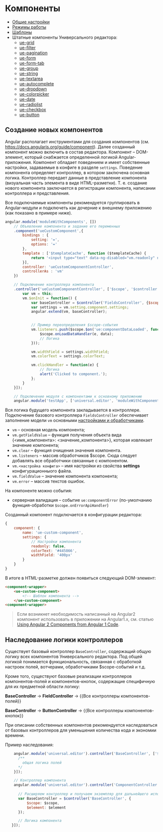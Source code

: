 # Компоненты

* [Общие настройки](main.md)
* [Режимы работы](mode.md)
* [Шаблоны](templates.md)
* Штатные компоненты Универсального редактора:
    * [ue-grid](ue-grid.md)
    * [ue-filter](ue-filter.md)
    * [ue-pagination](ue-pagination.md)
    * [ue-form](ue-form.md)
    * [ue-form-tab](ue-form-tab.md)
    * [ue-group](ue-group.md)
    * [ue-string](ue-string.md)
    * [ue-textarea](ue-textarea.md)
    * [ue-autocomplete](ue-autocomplete.md)
    * [ue-dropdown](ue-dropdown.md)
    * [ue-colorpicker](ue-colorpicker.md)
    * [ue-date](ue-date.md)
    * [ue-radiolist](ue-radiolist.md)
    * [ue-checkbox](ue-checkbox.md)
    * [ue-button](ue-button.md)

## Создание новых компонентов

Angular располагает инструментами для создания компонентов 
(см. https://docs.angularjs.org/guide/component). Далее созданный компонент 
можно включить в состав редактора. Компонент – DOM-элемент, который 
снабжается определенной логикой Angular-приложения. Компонент обладает 
поведением и имеет собственные настройки, задаваемые в конфиге в разделе 
`settings`. Поведение компонента определяет контроллер, в котором заключена 
основная логика. Контроллер передает данные в представление компонента 
(визуальная часть элемента в виде HTML-разметки). Т. е. создание нового 
компонента заключается в регистрации компонента, написании контроллера 
и представления.  

Все подключаемые компоненты рекомендуется группировать в Angular-модули 
и подключеть как дочерние к внешнему приложению  (как показано в примере ниже). 

```javascript
angular.module('moduleWithComponents', [])
    // Объявление компонента и задание его переменных
    .component('ueCustomComponent',{
        bindings : {
            setting: '=',
            options: '='
        },
        template : ['$templateCache', function ($templateCache) {
            return '<input type="text" data-ng-disabled="vm.readonly" ng-style="{\'color\': vm.colorText, \'width\': vm.widthField}" name="{{vm.name}}" data-ng-click="vm.clickHandler($event)" data-ng-model="vm.fieldValue" class="form-control input-sm"/>';
        }],
        controller: 'ueCustomComponentController',
        controllerAs : 'vm'
    })

    // Подключение контроллера компонента
    .controller('ueCustomComponentController', ['$scope', '$controller', function($scope, $controller) {
        var vm = this;
        vm.$onInit = function() {
            var baseController = $controller('FieldsController', {$scope: $scope, $element: $element});
            var settings = vm.setting.component.settings;
            angular.extend(vm, baseController);
            

            // Пример переопределения $scope-события
            vm.listeners.push($scope.$on('ue:componentDataLoaded', function(e, data) {
                $scope.onLoadDataHandler(e, data);
                // Логика
            }));

            vm.widthField = settings.widthField;
            vm.colorText = settings.colorText;

            vm.clickHandler = function(e) { 
                // Логика
                alert('Clicked to component.');
            };
        }
    }]);

    // Подключение модуля с компонентами к основному приложению
    angular.module('testApp', ['universal.editor', 'moduleWithComponents']);
```

Вся логика будущего компонента закладывается в контроллере. Подключение 
базового контроллера `FieldsController` обеспечивает заполнение модели 
`vm` основными [настройками и обработчиками](component.md).

* `vm` – основная модель компонента;
* `vm.getFieldValue` – функция получения объекта вида {<имя_компонента>: <значение_компонента>}, которая извлекает значение компонента;
* `vm.clear` – функция очищения значения компонента.
* `vm.listeners` – массив обработчиков $scope. Сюда следует добавлять все обработчики связанные с компонентом.
* `vm.<настройка конфига>` – имя настройки из свойства __settings__ конфигурационныого файла.
* `vm.fieldValue` – значение компонента компонента;
* `vm.error` – массив текстов ошибок.

На компоненте можно события:

* серверная валидация – событие `ue:componentError` (по-умолчанию функция-обработки `$scope.onErrorApiHandler`)

Созданный компонент подключается в конфигурации редактора: 

```javascript 
{
    component: {
        name: 'ue-custom-component',
        settings: {
            // Настройки компонента
            readonly: false,
            colorText: '#445866',
            widthField: '400px'
        }
    }
}
```

В итоге в HTML-разметке должен появиться следующий DOM-элемент:

```html 
<component-wrapper>
    <ue-custom-component>
        <!-- Шаблон компонента -->
    </ue-custom-component>
<component-wrapper>
```

> Если возникнет необходимость написанный на Angular2 компонент использовать 
> в приложении на Angular1.x, см. статью [Using Angular 2 Components from Angular 1 Code](https://angular.io/docs/ts/latest/guide/upgrade.html#!#using-angular-2-components-from-angular-1-code).

## Наследование логики контроллеров

Существует базовый контроллер `BaseController`, содержащий общую логику 
всех компонентов Универсального редактора. Под общей логикой понимается 
функциональность, связанная с обработкой настроек полей, вотчерами, 
обработчиками $scope-событий и т.д.

Кроме того, существуют базовые реализации контроллеров компонентов-полей 
и компонентов-кнопок, содержащие специфичную для их предметной области логику:

**BaseController** → **FieldController**  → {{Все контроллеры компонентов-полей}}

**BaseController** → **ButtonController** → {{Все контроллеры компонентов-кнопок}}

При описании собственных компонентов рекомендуется наследоваться от 
базовых контроллеров для уменьшения количества кода и экономии времени. 

Пример наследования:

```javascript
    angular.module('universal.editor').controller('BaseController', ['$scope', function($scope){
      /** 
        общая логика полей
      */
    }]);

    // Контроллер компонента
    angular.module('universal.editor').controller('ComponentController', ['$controller', '$scope', function($controller, $scope, $element) {
      
      // Расширяем контроллер и получаем экземпляр для дальнейшего использования
      var BaseController = $controller('BaseController', {
          $scope: $scope,
          $element: $element
      });

      // Логика компонента
   }]);
```
